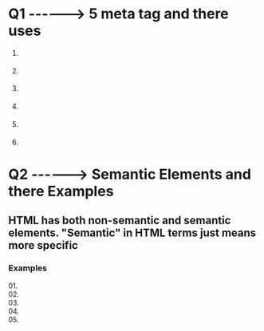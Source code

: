 
# Q1 ------>  5 meta tag and there uses

01. <meta charset="UTF-8"><!-- The character encoding, emojis create-->

02. <meta name="keywords" content=""> <!-- Short or mid description about the content keywords of our website -->

03. <meta name="description" content=""> <!-- Short or mid description about the contents of our website -->

04. <meta name="author" content=""> <!-- The name of the author of the webpage -->

05. <meta name="refresh" content="50"><!-- writing this code will make sure the browser refreshes after every 50seconds -->

06. <meta name="viewport" content="width=device-width, initial-scale=1.0"><!-- This makes sure that the webpage is supported on all devices -->


# Q2 ------> Semantic Elements and there Examples

<h2> HTML has both non-semantic and semantic elements. "Semantic" in HTML terms just means more specific</h2>

<h3> Examples </h3>
01. <nav> </nav>
02. <main> </main>
03. <section> </section>
04. <article> </article>
05. <footer> </footer>
